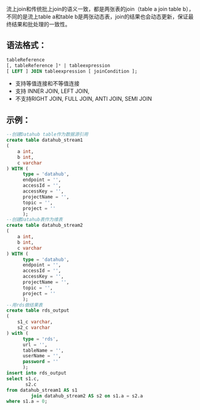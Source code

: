 流上join和传统批上join的语义一致，都是两张表的join（table a join table b），不同的是流上table a和table b是两张动态表，join的结果也会动态更新，保证最终结果和批处理的一致性。

## 语法格式：

```sql
tableReference
[, tableReference ]* | tableexpression
[ LEFT ] JOIN tableexpression [ joinCondition ];
```

- 支持等值连接和不等值连接
- 支持 INNER JOIN, LEFT JOIN,
- 不支持RIGHT JOIN, FULL JOIN, ANTI JOIN, SEMI JOIN

## 示例：

```sql
--创建Datahub table作为数据源引用
create table datahub_stream1
(
    a int,
    b int,
    c varchar
) WITH (
      type = 'datahub',
      endpoint = '',
      accessId = '',
      accessKey = '',
      projectName = '',
      topic = '',
      project = ''
      );
--创建Datahub表作为维表
create table datahub_stream2
(
    a int,
    b int,
    c varchar
) WITH (
      type = 'datahub',
      endpoint = '',
      accessId = '',
      accessKey = '',
      projectName = '',
      topic = '',
      project = ''
      );
--用rds做结果表
create table rds_output
(
    s1_c varchar,
    s2_c varchar
) with (
      type = 'rds',
      url = '',
      tableName = '',
      userName = '',
      password = ''
      );
insert into rds_output
select s1.c,
       s2.c
from datahub_stream1 AS s1
         join datahub_stream2 AS s2 on s1.a = s2.a
where s1.a = 0;
```
